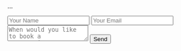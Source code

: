 <!-- site/content/pages/contact.md -->
...
<form name="contact" action="thank-you" netlify>
  <input type="text" placeholder="Your Name" name="name">
  <input type="email" placeholder="Your Email" name="email">
  <textarea name="message" placeholder="When would you like to book a reservation?"></textarea>
  <button>Send</button>
</form>

